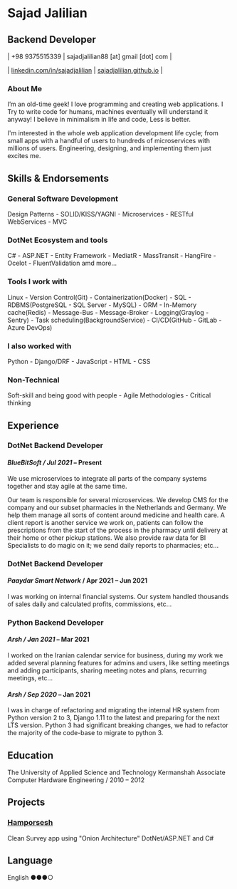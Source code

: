 # Sajad Jalilian

## Backend Developer

| +98 9375515339 | sajadjalilian88 [at] gmail [dot] com |

| [linkedin.com/in/sajadjalilian](http://linkedin.com/in/sajadjalilian) | [sajadjalilian.github.io](http://sajadjalilian.github.io) |

### About Me

I’m an old-time geek! I love programming and creating web applications. I Try to write code for humans, machines eventually will understand it anyway! I believe in minimalism in life and code, Less is better.

I'm interested in the whole web application development life cycle; from small apps with a handful of users to hundreds of microservices with millions of users. Engineering, designing, and implementing them just excites me.

## Skills & Endorsements

### General Software Development

Design Patterns - SOLID/KISS/YAGNI - Microservices - RESTful WebServices - MVC

### DotNet Ecosystem and tools

C# - ASP.NET - Entity Framework - MediatR - MassTransit - HangFire - Ocelot - FluentValidation amd more...

### Tools I work with

Linux - Version Control(Git) - Containerization(Docker) - SQL - RDBMS(PostgreSQL - SQL Server - MySQL) - ORM - In-Memory cache(Redis) - Message-Bus - Message-Broker - Logging(Graylog - Sentry) - Task scheduling(BackgroundService) - CI/CD(GitHub - GitLab - Azure DevOps)

### I also worked with

Python - Django/DRF - JavaScript - HTML - CSS

### Non-Technical

Soft-skill and being good with people - Agile Methodologies - Critical thinking

## Experience

### DotNet Backend Developer

#### *BlueBitSoft / Jul 2021* – Present

We use microservices to integrate all parts of the company systems together and stay agile at the same time.

Our team is responsible for several microservices.
We develop CMS for the company and our subset pharmacies in the Netherlands and Germany. We help them manage all sorts of content around medicine and health care.
A client report is another service we work on, patients can follow the prescriptions from the start of the process in the pharmacy until delivery at their home or other pickup stations.
We also provide raw data for BI Specialists to do magic on it; we send daily reports to pharmacies; etc...

### DotNet Backend Developer

#### *Paaydar Smart Network* / Apr 2021 – Jun 2021

I was working on internal financial systems. Our system handled thousands of sales daily and calculated profits, commissions, etc...

### Python Backend Developer

#### *Arsh / Jan 2021* – Mar 2021

I worked on the Iranian calendar service for business, during my work we added several planning features for admins and users, like setting meetings and adding participants, sharing meeting notes and plans, recurring meetings, etc...

#### *Arsh / Sep 2020* – Jan 2021

I was in charge of refactoring and migrating the internal HR system from Python version 2 to 3, Django 1.11 to the latest and preparing for the next LTS version.
Python 3 had significant breaking changes, we had to refactor the majority of the code-base to migrate to python 3.

## Education

The University of Applied Science and Technology Kermanshah
Associate Computer Hardware Engineering / 2010 – 2012

## Projects

### [Hamporsesh](https://github.com/SajadJalilian/Hamporsesh)

Clean Survey app using "Onion Architecture" DotNet/ASP.NET and C#

## Language

English ●●●○
